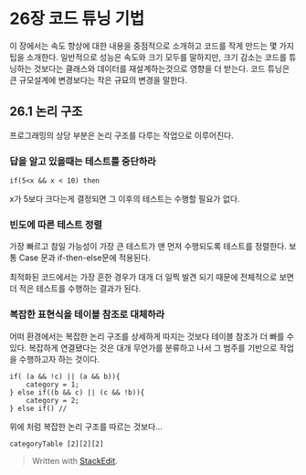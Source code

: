 
# 26장 코드 튜닝 기법

이 장에서는 속도 향상에 대한 내용을 중점적으로 소개하고 코드를 작게 만드는 몇 가지 팁을 소개한다. 일반적으로 성능은 속도와 크기 모두를 말하지만, 크기 감소는 코드를 튜닝하는 것보다는 클래스와 데이터를 재설계하는것으로 영향을 더 받는다. 코드 튜닝은 큰 규모설계에 변경보다는 작은 규묘의 변경을 말한다. 


## 26.1 논리 구조

프로그래밍의 상당 부분은 논리 구조를 다루는 작업으로 이루어진다. 

### 답을 알고 있을때는 테스트를 중단하라

```
if(5<x && x < 10) then
```
x가 5보다 크다는게 결정되면 그 이후의 테스트는 수행할 필요가 없다. 

### 빈도에 따른 테스트 정렬

가장 빠르고 참일 가능성이 가장 큰 테스트가 맨 먼저 수행되도록 테스트를 정렬한다. 보통 Case 문과 if-then-else문에 적용된다.

최적화된 코드에서는 가장 흔한 경우가 대개 더 일찍 발견 되기 때문에 전체적으로 보면 더 적은 테스트를 수행하는 결과가 된다. 

### 복잡한 표현식을 테이블 참조로 대체하라

어떠 환경에서는 복잡한 논리 구조를 상세하게 따지는 것보다 테이블 참조가 더 빠를 수 있다. 복잡하게 연결됐다는 것은 대개 무언가를 분류하고 나서 그 범주를 기반으로 작업을 수행하고자 하는 것이다. 

```
if( (a && !c) || (a && b)){
	category = 1;
} else if((b && c) || (c && !b)){
	category = 2;
} else if() //
```
위에 처럼 복잡한 논리 구조를 따르는 것보다...

``` 
categoryTable [2][2][2]
```







> Written with [StackEdit](https://stackedit.io/).
<!--stackedit_data:
eyJoaXN0b3J5IjpbLTg5ODExODM4NiwtMjcwNTU4MTM5LC0xOT
MwMzU2MDY5LDgzNzExNTY4MywxNjQ3Mzk2MTQxLC0xOTc1Mzk0
NTc2LDMwMjE1MjMxNSwxNjQ5ODAwOTMwXX0=
-->
